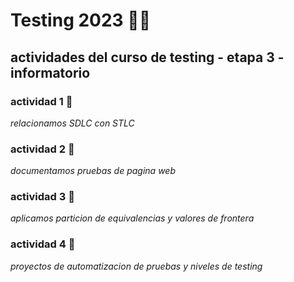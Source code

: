 # Testing 2023 :man_technologist:	
## actividades del curso de testing - etapa 3 - informatorio

### actividad 1 :memo: 
*relacionamos SDLC con STLC*

### actividad 2 :memo: 
*documentamos pruebas de pagina web*

### actividad 3 :memo: 
*aplicamos particion de equivalencias y valores de frontera*

### actividad 4 :memo: 
*proyectos de automatizacion de pruebas y niveles de testing*
